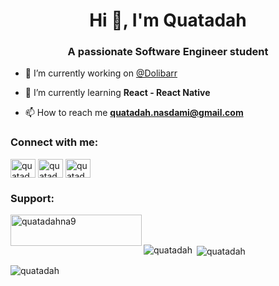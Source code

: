 <h1 align="center">Hi 👋, I'm Quatadah</h1>
<h3 align="center">A passionate Software Engineer student</h3>

- 🔭 I’m currently working on [@Dolibarr](https://github.com/Dolibarr/dolibarr)

- 🌱 I’m currently learning **React - React Native**

- 📫 How to reach me **quatadah.nasdami@gmail.com**

<h3 align="left">Connect with me:</h3>
<p align="left">
<a href="https://twitter.com/quatadah" target="blank"><img align="center" src="https://raw.githubusercontent.com/rahuldkjain/github-profile-readme-generator/master/src/images/icons/Social/twitter.svg" alt="quatadah" height="30" width="40" /></a>
<a href="https://linkedin.com/in/quatadah-nasdami-0a5212187" target="blank"><img align="center" src="https://raw.githubusercontent.com/rahuldkjain/github-profile-readme-generator/master/src/images/icons/Social/linked-in-alt.svg" alt="quatadah-nasdami-0a5212187" height="30" width="40" /></a>
<a href="https://instagram.com/quatadah" target="blank"><img align="center" src="https://raw.githubusercontent.com/rahuldkjain/github-profile-readme-generator/master/src/images/icons/Social/instagram.svg" alt="quatadah" height="30" width="40" /></a>
</p>

<h3 align="left">Support:</h3>
<p><a href="https://www.buymeacoffee.com/quatadahna9"> <img align="left" src="https://cdn.buymeacoffee.com/buttons/v2/default-yellow.png" height="50" width="210" alt="quatadahna9" /></a></p><br><br>

<p><img align="left" src="https://github-readme-stats.vercel.app/api/top-langs?username=quatadah&show_icons=true&locale=en&layout=compact" alt="quatadah" /></p>

<p>&nbsp;<img align="center" src="https://github-readme-stats.vercel.app/api?username=quatadah&show_icons=true&locale=en" alt="quatadah" /></p>

<p><img align="center" src="https://github-readme-streak-stats.herokuapp.com/?user=quatadah&" alt="quatadah" /></p>

